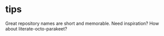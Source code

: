 # tips
Great repository names are short and memorable. Need inspiration? How about literate-octo-parakeet?
